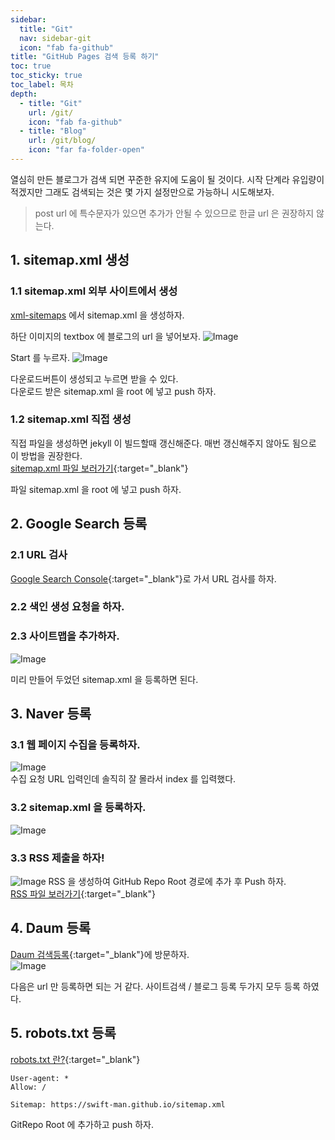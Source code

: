 ```yaml
---
sidebar:
  title: "Git"
  nav: sidebar-git
  icon: "fab fa-github"
title: "GitHub Pages 검색 등록 하기"
toc: true
toc_sticky: true
toc_label: 목차
depth: 
  - title: "Git"
    url: /git/
    icon: "fab fa-github"
  - title: "Blog"
    url: /git/blog/
    icon: "far fa-folder-open"
---
```

열심히 만든 블로그가 검색 되면 꾸준한 유지에 도움이 될 것이다. 시작 단계라 유입량이 적겠지만 그래도 검색되는 것은 몇 가지 설정만으로 가능하니 시도해보자.

>post url 에 특수문자가 있으면 추가가 안될 수 있으므로 한글 url 은 권장하지 않는다.

## 1. sitemap.xml 생성 
### 1.1 sitemap.xml 외부 사이트에서 생성
[xml-sitemaps](https://www.xml-sitemaps.com/) 에서 sitemap.xml 을 생성하자.

하단 이미지의 textbox 에 블로그의 url 을 넣어보자.
![Image](https://drive.google.com/uc?export=view&id=1jwwfAgfwRJYsKlBy2MNXAizlTEOpp1R6)

Start 를 누르자.
![Image](https://drive.google.com/uc?export=view&id=1fBNSGoUWjrsNrxG56mg4SwNZCfspbgbw)

다운로드버튼이 생성되고 누르면 받을 수 있다.  
다운로드 받은 sitemap.xml 을 root 에 넣고 push 하자.

### 1.2 sitemap.xml 직접 생성
직접 파일을 생성하면 jekyll 이 빌드할때 갱신해준다. 매번 갱신해주지 않아도 됨으로 이 방법을 권장한다.  
[<i class="fas fa-link"></i> sitemap.xml 파일 보러가기](https://github.com/swift-man/swift-man.github.io/blob/main/sitemap.xml){:target="_blank"}

파일 sitemap.xml 을 root 에 넣고 push 하자.

## 2. Google Search 등록
### 2.1 URL 검사
[<i class="fas fa-link"></i> Google Search Console](https://github.com/swift-man/swift-man.github.io/blob/main/sitemap.xml){:target="_blank"}로 가서 URL 검사를 하자.  

### 2.2 색인 생성 요청을 하자.

### 2.3 사이트맵을 추가하자.
![Image](https://drive.google.com/uc?export=view&id=1mutAhqrX3idmH9tR4ty3qwN7IFQM3HgX)  

미리 만들어 두었던 sitemap.xml 을 등록하면 된다.


## 3. Naver 등록
### 3.1 웹 페이지 수집을 등록하자.
![Image](https://drive.google.com/uc?export=view&id=1MjHALlwQXWoiES09nQaOY1Op1Tp8o8mK)  
수집 요청 URL 입력인데 솔직히 잘 몰라서 index 를 입력했다. 

### 3.2 sitemap.xml 을 등록하자.
![Image](https://drive.google.com/uc?export=view&id=1o_vHpIqhZ7seaXbDlZVWCgGsol5i4wIc)

### 3.3 RSS 제출을 하자!
![Image](https://drive.google.com/uc?export=view&id=19mEvtuiXOiRYLIWV4bnTGaEbk6XhY7bo)
RSS 을 생성하여 GitHub Repo Root 경로에 추가 후 Push 하자.  
[<i class="fas fa-link"></i> RSS 파일 보러가기](https://github.com/swift-man/swift-man.github.io/blob/main/feed.xml){:target="_blank"}  

## 4. Daum 등록
[<i class="fas fa-link"></i> Daum 검색등록](https://register.search.daum.net/index.daum){:target="_blank"}에 방문하자.  
![Image](https://drive.google.com/uc?export=view&id=1cQqH6v7GV2ttiGo6yj_NJOiDI8GALFz8)

다음은 url 만 등록하면 되는 거 같다. 사이트검색 / 블로그 등록 두가지 모두 등록 하였다.


## 5. robots.txt 등록
[<i class="fas fa-link"></i> robots.txt 란?](https://searchadvisor.naver.com/guide/seo-basic-robots){:target="_blank"}  

```
User-agent: *
Allow: /

Sitemap: https://swift-man.github.io/sitemap.xml
```
GitRepo Root 에 추가하고 push 하자.
